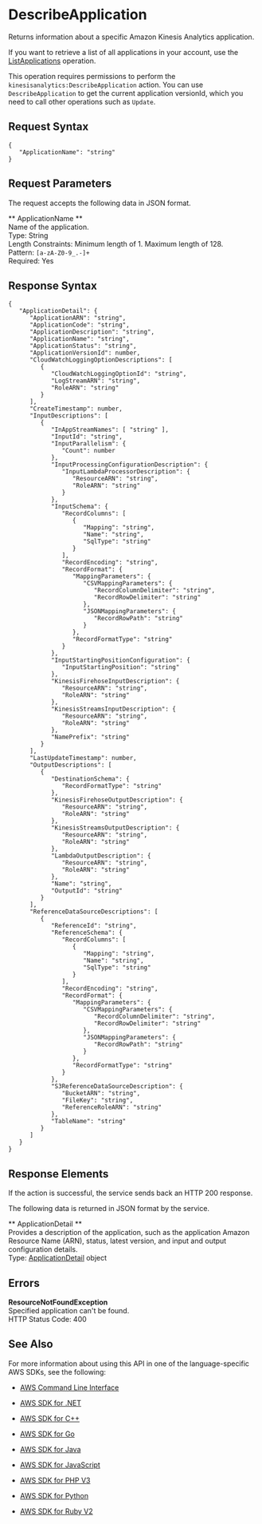 # DescribeApplication<a name="API_DescribeApplication"></a>

Returns information about a specific Amazon Kinesis Analytics application\.

If you want to retrieve a list of all applications in your account, use the [ListApplications](API_ListApplications.md) operation\.

This operation requires permissions to perform the `kinesisanalytics:DescribeApplication` action\. You can use `DescribeApplication` to get the current application versionId, which you need to call other operations such as `Update`\. 

## Request Syntax<a name="API_DescribeApplication_RequestSyntax"></a>

```
{
   "ApplicationName": "string"
}
```

## Request Parameters<a name="API_DescribeApplication_RequestParameters"></a>

The request accepts the following data in JSON format\.

 ** ApplicationName **   
Name of the application\.  
Type: String  
Length Constraints: Minimum length of 1\. Maximum length of 128\.  
Pattern: `[a-zA-Z0-9_.-]+`   
Required: Yes

## Response Syntax<a name="API_DescribeApplication_ResponseSyntax"></a>

```
{
   "ApplicationDetail": { 
      "ApplicationARN": "string",
      "ApplicationCode": "string",
      "ApplicationDescription": "string",
      "ApplicationName": "string",
      "ApplicationStatus": "string",
      "ApplicationVersionId": number,
      "CloudWatchLoggingOptionDescriptions": [ 
         { 
            "CloudWatchLoggingOptionId": "string",
            "LogStreamARN": "string",
            "RoleARN": "string"
         }
      ],
      "CreateTimestamp": number,
      "InputDescriptions": [ 
         { 
            "InAppStreamNames": [ "string" ],
            "InputId": "string",
            "InputParallelism": { 
               "Count": number
            },
            "InputProcessingConfigurationDescription": { 
               "InputLambdaProcessorDescription": { 
                  "ResourceARN": "string",
                  "RoleARN": "string"
               }
            },
            "InputSchema": { 
               "RecordColumns": [ 
                  { 
                     "Mapping": "string",
                     "Name": "string",
                     "SqlType": "string"
                  }
               ],
               "RecordEncoding": "string",
               "RecordFormat": { 
                  "MappingParameters": { 
                     "CSVMappingParameters": { 
                        "RecordColumnDelimiter": "string",
                        "RecordRowDelimiter": "string"
                     },
                     "JSONMappingParameters": { 
                        "RecordRowPath": "string"
                     }
                  },
                  "RecordFormatType": "string"
               }
            },
            "InputStartingPositionConfiguration": { 
               "InputStartingPosition": "string"
            },
            "KinesisFirehoseInputDescription": { 
               "ResourceARN": "string",
               "RoleARN": "string"
            },
            "KinesisStreamsInputDescription": { 
               "ResourceARN": "string",
               "RoleARN": "string"
            },
            "NamePrefix": "string"
         }
      ],
      "LastUpdateTimestamp": number,
      "OutputDescriptions": [ 
         { 
            "DestinationSchema": { 
               "RecordFormatType": "string"
            },
            "KinesisFirehoseOutputDescription": { 
               "ResourceARN": "string",
               "RoleARN": "string"
            },
            "KinesisStreamsOutputDescription": { 
               "ResourceARN": "string",
               "RoleARN": "string"
            },
            "LambdaOutputDescription": { 
               "ResourceARN": "string",
               "RoleARN": "string"
            },
            "Name": "string",
            "OutputId": "string"
         }
      ],
      "ReferenceDataSourceDescriptions": [ 
         { 
            "ReferenceId": "string",
            "ReferenceSchema": { 
               "RecordColumns": [ 
                  { 
                     "Mapping": "string",
                     "Name": "string",
                     "SqlType": "string"
                  }
               ],
               "RecordEncoding": "string",
               "RecordFormat": { 
                  "MappingParameters": { 
                     "CSVMappingParameters": { 
                        "RecordColumnDelimiter": "string",
                        "RecordRowDelimiter": "string"
                     },
                     "JSONMappingParameters": { 
                        "RecordRowPath": "string"
                     }
                  },
                  "RecordFormatType": "string"
               }
            },
            "S3ReferenceDataSourceDescription": { 
               "BucketARN": "string",
               "FileKey": "string",
               "ReferenceRoleARN": "string"
            },
            "TableName": "string"
         }
      ]
   }
}
```

## Response Elements<a name="API_DescribeApplication_ResponseElements"></a>

If the action is successful, the service sends back an HTTP 200 response\.

The following data is returned in JSON format by the service\.

 ** ApplicationDetail **   
Provides a description of the application, such as the application Amazon Resource Name \(ARN\), status, latest version, and input and output configuration details\.  
Type: [ApplicationDetail](API_ApplicationDetail.md) object

## Errors<a name="API_DescribeApplication_Errors"></a>

 **ResourceNotFoundException**   
Specified application can't be found\.  
HTTP Status Code: 400

## See Also<a name="API_DescribeApplication_SeeAlso"></a>

For more information about using this API in one of the language\-specific AWS SDKs, see the following:

+  [AWS Command Line Interface](http://docs.aws.amazon.com/goto/aws-cli/kinesisanalytics-2015-08-14/DescribeApplication) 

+  [AWS SDK for \.NET](http://docs.aws.amazon.com/goto/DotNetSDKV3/kinesisanalytics-2015-08-14/DescribeApplication) 

+  [AWS SDK for C\+\+](http://docs.aws.amazon.com/goto/SdkForCpp/kinesisanalytics-2015-08-14/DescribeApplication) 

+  [AWS SDK for Go](http://docs.aws.amazon.com/goto/SdkForGoV1/kinesisanalytics-2015-08-14/DescribeApplication) 

+  [AWS SDK for Java](http://docs.aws.amazon.com/goto/SdkForJava/kinesisanalytics-2015-08-14/DescribeApplication) 

+  [AWS SDK for JavaScript](http://docs.aws.amazon.com/goto/AWSJavaScriptSDK/kinesisanalytics-2015-08-14/DescribeApplication) 

+  [AWS SDK for PHP V3](http://docs.aws.amazon.com/goto/SdkForPHPV3/kinesisanalytics-2015-08-14/DescribeApplication) 

+  [AWS SDK for Python](http://docs.aws.amazon.com/goto/boto3/kinesisanalytics-2015-08-14/DescribeApplication) 

+  [AWS SDK for Ruby V2](http://docs.aws.amazon.com/goto/SdkForRubyV2/kinesisanalytics-2015-08-14/DescribeApplication) 
